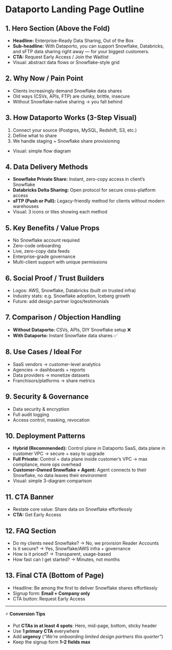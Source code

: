 # Dataporto Landing Page Outline

## 1. Hero Section (Above the Fold)

- **Headline:** Enterprise-Ready Data Sharing, Out of the Box
- **Sub-headline:** With Dataporto, you can support Snowflake, Databricks, and sFTP data sharing right away — for your biggest customers.
- **CTA:** Request Early Access / Join the Waitlist
- Visual: abstract data flows or Snowflake-style grid

## 2. Why Now / Pain Point

- Clients increasingly demand Snowflake data shares
- Old ways (CSVs, APIs, FTP) are clunky, brittle, insecure
- Without Snowflake-native sharing → you fall behind

## 3. How Dataporto Works (3-Step Visual)

1. Connect your source (Postgres, MySQL, Redshift, S3, etc.)
2. Define what to share
3. We handle staging + Snowflake share provisioning

- Visual: simple flow diagram

## 4. Data Delivery Methods

- **Snowflake Private Share:** Instant, zero-copy access in client’s Snowflake
- **Databricks Delta Sharing:** Open protocol for secure cross-platform access
- **sFTP (Push or Pull):** Legacy-friendly method for clients without modern warehouses
- Visual: 3 icons or tiles showing each method

## 5. Key Benefits / Value Props

- No Snowflake account required
- Zero-code onboarding
- Live, zero-copy data feeds
- Enterprise-grade governance
- Multi-client support with unique permissions

## 6. Social Proof / Trust Builders

- Logos: AWS, Snowflake, Databricks (built on trusted infra)
- Industry stats: e.g. Snowflake adoption, Iceberg growth
- Future: add design partner logos/testimonials

## 7. Comparison / Objection Handling

- **Without Dataporto:** CSVs, APIs, DIY Snowflake setup ❌
- **With Dataporto:** Instant Snowflake data shares ✅

## 8. Use Cases / Ideal For

- SaaS vendors → customer-level analytics
- Agencies → dashboards + reports
- Data providers → monetize datasets
- Franchisors/platforms → share metrics

## 9. Security & Governance

- Data security & encryption
- Full audit logging
- Access control, masking, revocation

## 10. Deployment Patterns

- **Hybrid (Recommended):** Control plane in Dataporto SaaS, data plane in customer VPC → secure + easy to upgrade
- **Full Private:** Control + data plane inside customer’s VPC → max compliance, more ops overhead
- **Customer-Owned Snowflake + Agent:** Agent connects to their Snowflake, no data leaves their environment
- Visual: simple 3-diagram comparison

## 11. CTA Banner

- Restate core value: Share data on Snowflake effortlessly
- **CTA:** Get Early Access

## 12. FAQ Section

- Do my clients need Snowflake? → No, we provision Reader Accounts
- Is it secure? → Yes, Snowflake/AWS infra + governance
- How is it priced? → Transparent, usage-based
- How fast can I get started? → Minutes, not months

## 13. Final CTA (Bottom of Page)

- Headline: Be among the first to deliver Snowflake shares effortlessly
- Signup form: **Email + Company only**
- CTA button: Request Early Access

---

⚡️ **Conversion Tips**

- Put **CTAs in at least 4 spots**: Hero, mid-page, bottom, sticky header
- Use **1 primary CTA** everywhere
- Add **urgency** (_“We’re onboarding limited design partners this quarter”_)
- Keep the signup form **1–2 fields max**
